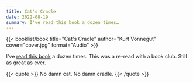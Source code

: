 ```yaml
---
title: Cat's Cradle
date: 2022-08-19
summary: I've read this book a dozen times… 
---
```


{{< booklist/book
title="Cat's Cradle"
author="Kurt Vonnegut"
cover="cover.jpg"
format="Audio" >}}

I've [read this book](/booklist/2020-04-29-cats-cradle/) a dozen times. This was a re-read with a book club. Still as great as ever.

{{< quote >}}
No damn cat. No damn cradle.
{{< /quote >}}
